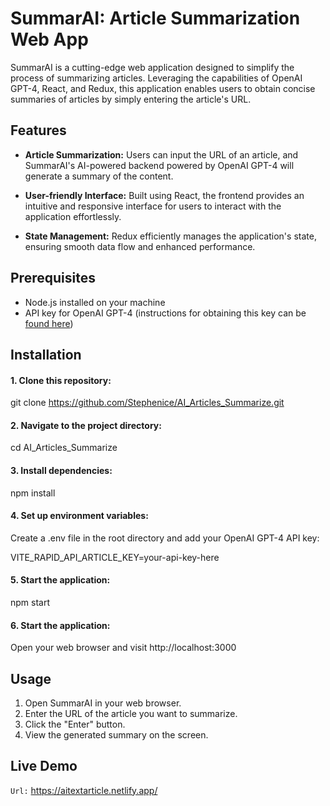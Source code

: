 # SummarAI: Article Summarization Web App

SummarAI is a cutting-edge web application designed to simplify the process of summarizing articles. Leveraging the capabilities of OpenAI GPT-4, React, and Redux, this application enables users to obtain concise summaries of articles by simply entering the article's URL.

## Features

- **Article Summarization:** Users can input the URL of an article, and SummarAI's AI-powered backend powered by OpenAI GPT-4 will generate a summary of the content.

- **User-friendly Interface:** Built using React, the frontend provides an intuitive and responsive interface for users to interact with the application effortlessly.

- **State Management:** Redux efficiently manages the application's state, ensuring smooth data flow and enhanced performance.

## Prerequisites

- Node.js installed on your machine
- API key for OpenAI GPT-4 (instructions for obtaining this key can be [found here](https://rapidapi.com/restyler/api/article-extractor-and-summarizer))

## Installation

#### 1. Clone this repository:

git clone https://github.com/Stephenice/AI_Articles_Summarize.git

#### 2. Navigate to the project directory:

cd AI_Articles_Summarize

#### 3. Install dependencies:

npm install

#### 4. Set up environment variables:

Create a .env file in the root directory and add your OpenAI GPT-4 API key:

VITE_RAPID_API_ARTICLE_KEY=your-api-key-here

#### 5. Start the application:

npm start

#### 6. Start the application:

Open your web browser and visit http://localhost:3000

## Usage

1. Open SummarAI in your web browser.
2. Enter the URL of the article you want to summarize.
3. Click the "Enter" button.
4. View the generated summary on the screen.

## Live Demo

`Url:` https://aitextarticle.netlify.app/
